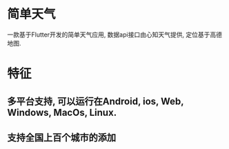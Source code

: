 # 简单天气

一款基于Flutter开发的简单天气应用, 数据api接口由心知天气提供, 定位基于高德地图.

# 特征

## 多平台支持, 可以运行在Android, ios, Web, Windows, MacOs, Linux.
## 支持全国上百个城市的添加
